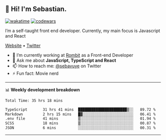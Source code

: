 ## 👋 Hi! I'm Sebastian.

[![wakatime](https://wakatime.com/badge/user/df0036c6-328a-4a39-be9b-e49417ed22a1.svg)](https://wakatime.com/@df0036c6-328a-4a39-be9b-e49417ed22a1)
[![codewars](https://www.codewars.com/users/sebavuye/badges/small)](https://www.codewars.com/users/sebavuye)

I’m a self-taught front end developer. Currently, my main focus is Javascript and React

[Website](https://sebastianvuye.be) • [Twitter](https://twitter.com/sebavuye)

- 🔭 I’m currently working at [Rombit](https://rombit.com/) as a Front-end Developer
- 💬 Ask me about **JavaScript, TypeScript and React**
- 📫 How to reach me: [@sebavuye](https://twitter.com/sebavuye) on Twitter
- ⚡ Fun fact: Movie nerd

-------

📊 **Weekly development breakdown**

<!--START_SECTION:waka-->

```txt
Total Time: 35 hrs 18 mins

TypeScript       31 hrs 41 mins  ██████████████████████▒░░   89.72 %
Markdown         2 hrs 15 mins   █▓░░░░░░░░░░░░░░░░░░░░░░░   06.41 %
.env file        41 mins         ▒░░░░░░░░░░░░░░░░░░░░░░░░   01.94 %
SCSS             18 mins         ▒░░░░░░░░░░░░░░░░░░░░░░░░   00.87 %
JSON             6 mins          ░░░░░░░░░░░░░░░░░░░░░░░░░   00.31 %
```

<!--END_SECTION:waka-->
-------
